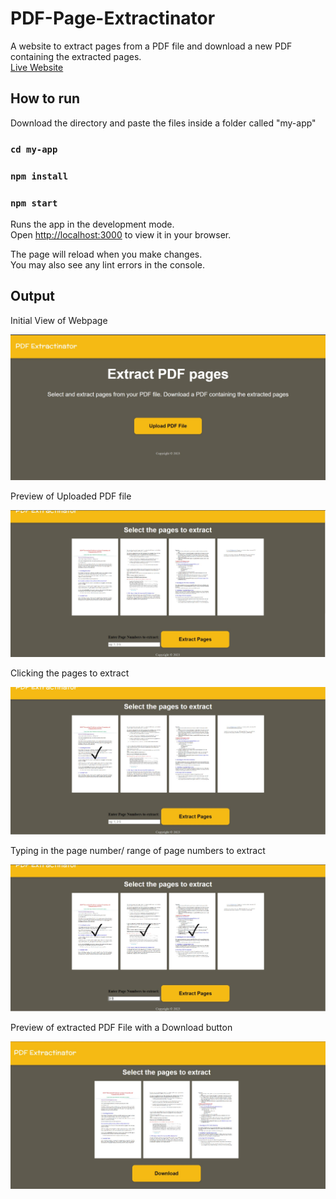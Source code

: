# PDF-Page-Extractinator
A website to extract pages from a PDF file and download a new PDF containing the extracted pages.  
[Live Website](https://theprimetux.github.io/PDF-Extractinator/)

## How to run

Download the directory and paste the files inside a folder called "my-app"

### `cd my-app`
### `npm install`
### `npm start`

Runs the app in the development mode.\
Open [http://localhost:3000](http://localhost:3000) to view it in your browser.

The page will reload when you make changes.\
You may also see any lint errors in the console.

## Output
Initial View of Webpage

![Output Image](/Output/1.jpg "Output 1")


Preview of Uploaded PDF file

![Output Image](/Output/2.jpg "Output 2")


Clicking the pages to extract

![Output Image](/Output/3.jpg "Output 3")


Typing in the page number/ range of page numbers to extract

![Output Image](/Output/4.jpg "Output 4")


Preview of extracted PDF File with a Download button

![Output Image](/Output/5.jpg "Output 5")
